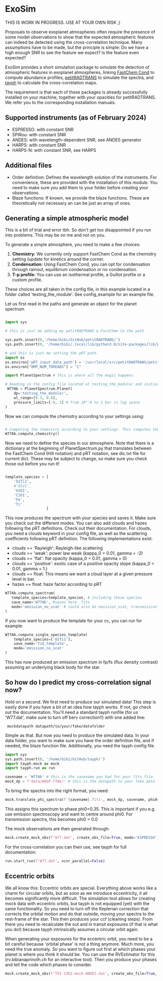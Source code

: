 # ExoSim
THIS IS WORK IN PROGRESS. USE AT YOUR OWN RISK ;) 

Proposals to observe exoplanet atmospheres often require the presence of some model observations to show that the expected atmospheric features can indeed be detected using the cross-correlation technique. 
Many assumptions have to be made, but the principle is simple: Do we have a high enough SNR to see the feature we expect? Is the feature even expected?

ExoSim provides a short simulation package to simulate the detection of atmospheric features in exoplanet atmospheres, linking <a href="https://github.com/exoclime/FastChem">FastChem Cond</a> to compute abundance profiles,  <a href="https://gitlab.com/mauricemolli/petitRADTRANS.git">petitRADTRANS</a> to simulate the spectra, and <a href="https://github.com/Hoeijmakers/tayph">tayph</a> to calculate the cross-correlation maps. 

The requirement is that each of these packages is already successfully installed on your machine, together with your opacities for petitRADTRANS. We refer you to the corresponding installation manuals.

## Supported instruments (as of February 2024)

- ESPRESSO: with constant SNR
- SPIRou: with constant SNR
- ANDES: with wavelength-dependent SNR, see ANDES generator
- HARPS: with constant SNR
- HARPS-N: with constant SNR, see HARPS


## Additional files

- Order definition: Defines the wavelength solution of the instruments. For convenience, these are provided with the installation of this module. You need to make sure you add them to your folder before creating your observations.
- Blaze functions: If known, we provide the blaze functions. These are theoretically not necessary an can be just an array of ones.
  
## Generating a simple atmospheric model

This is a bit of trial and error tbh. So don't get too disappointed if you run into problems. This may be on me and not on you. 

To generate a simple atmosphere, you need to make a few choices:

1) **Chemistry:** We currently only support FastChem Cond as the chemistry setting (update for kinetics around the corner.
2) **Condensation:** Using FastChem Cond, you can opt for condensation through rainout, equilibrium condensation or no condensation.
3) **T-p profile:** You can use an isothermal profile, a Guillot profile or a custom profile.

These choices are all taken in the config file, in this example located in a folder called 'testing_the_module'. See config_example for an example file.

Let us first read in the paths and generate an object for the planet spectrum.

```python

import sys

# this is just me adding my petitRADTRANS & FastChem to the path

sys.path.insert(0,'/home/bibi/GitHub/petitRADTRANS/') 
sys.path.insert(0, '/home/bibi/.local/lib/python3.8/site-packages/lib/python3.8/site-packages/pyfastchem-3.0-py3.8-linux-x86_64.egg/')

# and this is just me setting the pRT path.
import os
os.environ['pRT_input_data_path'] = '/usr/local/src/petitRADTRANS/petitRADTRANS/input_data/'
os.environ["OMP_NUM_THREADS"] = "1"

import PlanetSpectrum # this is where all the magic happens.

# Reading in the config file located at testing_the_module/ and initiating the Planet object with a spectrum over the wavelength range from 0.3 to 0.8 micron
 W77Ab = PlanetSpectrum.Planet(
    dp='testing_the_module/', 
    wl_range=[0.3, 0.8],
    pressure_limits=[-9, 1] # from 10^-9 to 1 bar in log space
)

```
Now we can compute the chemistry according to your settings using:

```python

# Computing the chemistry according to your settings. This computes the chemistry for all the molecules and atoms in FastChem Cond (see their documentation).
W77Ab.compute_chemistry()

```

Now we need to define the species in our atmosphere. 
Note that there is a dictionary at the beginning of PlanetSpectrum.py that translates between the FastChem Cond (Hill notation) and pRT notation, see dic.txt file for current dict.
These may be subject to change, so make sure you check those out before you run it!

```python

template_species = [
    'O1Ti1',
    #'O1V1',
    'H2O1',
    'C1O1',
    'Fe',
    'Ti'
                   ]
```
This now produces the spectrum with your species and saves it. Make sure you check out the different modes. You can also add clouds and hazes following the pRT definitions. Check out their documentation.
For clouds, you need a clouds keyword in your config file, as well as the scattering coefficients following pRT definition. The following implementations exist:

- clouds == 'Rayleigh': Rayleigh-like scattering
- clouds == 'weak': power law weak (kappa_0 = 0.01, gamma = -2)
- clouds == 'flat': flat opacity (kappa_0 = 0.01, gamma = 0)
- clouds == 'positive': exotic case of a positive opacity slope (kappa_0 = 0.01, gamma = 1.)
- clouds == float: This means we want a cloud layer at a given pressure level in bar.
- hazes == float: haze factor according to pRT

```python
W77Ab.compute_spectrum(
   template_species=template_species, # including those species
   save_name='W77Ab', #saves here .fits
   mode='emission_no_scat' # could also be emission_scat, transmission
)
```

If you now want to produce the template for your cc, you can run for example:

```python
W77Ab.compute_single_species_template(
    template_species=['O1Ti1'], 
    save_name='TiO_template',
    mode='emission_no_scat'
)
```


This has now produced an emission spectrum in fp/fs (flux density contrast) assuming an underlying black body for the star. 

## So how do I predict my cross-correlation signal now?

Hold on a second. We first need to produce our simulated data!
This step is easily done if you have a bit of an idea how tayph works. If not, go check out the documentation. You'll need a standard tayph runfile (for us 'W77.dat', make sure to turn off berv correction!!) with one added line:

<code> mockdatapath      datapath/to/your/fake/datafolder</code>

Simple as that. But now you need to produce the simulated data. In your data folder, you want to make sure you have the order definition file, and if needed, the blaze function file. Additionally, you need the tayph config file. 

```python
import sys
sys.path.insert(0, '/home/bibi/GitHub/tayph/') 
import tayph.mock as mock
import tayph.run as run

savename = 'W77Ab' # this is the savename you had for your fits file.
mock_dp = f'data/WASP-77Ab/' # this is the datapath to your fake data

```

To bring the spectra into the right format, you need:

```python
mock.translate_phi_spectra(f'{savename}.fits', mock_dp, savename, phi0=0.35)
```

This assigns this spectrum to phase phi0=0.35. This is important if you e.g. use emission spectroscopy and want to centre around phi0. 
For transmission spectra, this becomes phi0 = 0.0

The mock observations are then generated through:

```python
mock.create_mock_obs(f'W77.dat', create_obs_file=True, mode='ESPRESSO', real_data=False, spec='flux', rot=True)
```

For the cross-correlation you can then use, see tayph for full documentation: 

```python
run.start_run(f'W77.dat', xcor_parallel=False)
```


## Eccentric orbits

We all know this: Eccentric orbits are special. Everything above works like a charm for circular orbits, but as soon as we introduce eccentricity, it all becomes significantly more difficult. The simulation tool allows for creating mock data with eccentric orbits, but tayph is not equipped (yet) with the same functionality. So you need to turn off the Keplerian correction that corrects the orbital motion and do that outside, moving your spectra to the rest-frame of the star. This then produces your ccf (cleaning steps). From there you need to recalculate the out and in transit exposures (if that is what you do!) because tayph intrinsically assumes a circular orbit again. 

When generating your exposures for the eccentric orbit, you need to be a bit careful because 'orbital phase' is not a thing anymore. Much more, you need the true anomaly. So you want to figure out first at which phases your planet is where you think it should be. You can use the RVEstimator for this (rv.bibianaprinoth.ch for an interactive tool). Then you produce your phases and tell the code which phases to consider.

```python
mock.create_mock_obs(f'TOI-3362-mock-ANDES.dat', create_obs_file=True, mode='ANDES', real_data=False, spec='depth', rot=True, eccentric_orbit=True, phase_range=phases) # this is an example for a transiting planet. Phases are not the true anomaly.
```
